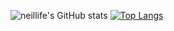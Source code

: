![neillife's GitHub stats](https://github-readme-stats.vercel.app/api?username=neillife&show_icons=true&theme=tokyonight&count_private=true)
[![Top Langs](https://github-readme-stats.vercel.app/api/top-langs/?username=neillife&layout=compact&theme=tokyonight)](https://github.com/anuraghazra/github-readme-stats)
